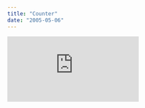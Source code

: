 ```yaml
---
title: "Counter"
date: "2005-05-06"
---
```


[![](http://c6.statcounter.com/counter.php?sc_project=690664&java=0&security=1e0f92d2)](http://www.statcounter.com/)
